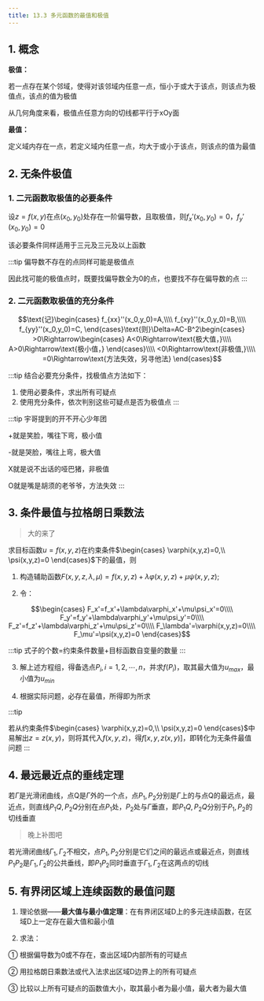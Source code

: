 ```yaml
---
title: 13.3 多元函数的最值和极值
---
```


## 1. 概念

**极值：**

若一点存在某个邻域，使得对该邻域内任意一点，恒小于或大于该点，则该点为极值点，该点的值为极值

从几何角度来看，极值点任意方向的切线都平行于xOy面

**最值：**

定义域内存在一点，若定义域内任意一点，均大于或小于该点，则该点的值为最值

## 2. 无条件极值

### 1. 二元函数取极值的必要条件

设$z=f(x,y)$在点$(x_0,y_0)$处存在一阶偏导数，且取极值，则$f_x'(x_0,y_0)=0$，$f_y'(x_0,y_0)=0$

该必要条件同样适用于三元及三元及以上函数

:::tip
偏导数不存在的点同样可能是极值点

因此找可能的极值点时，既要找偏导数全为0的点，也要找不存在偏导数的点
:::

### 2. 二元函数取极值的充分条件

$$\text{记}\begin{cases}
    f_{xx}''(x_0,y_0)=A,\\\\
    f_{xy}''(x_0,y_0)=B,\\\\
    f_{yy}''(x_0,y_0)=C,
\end{cases}\text{则}\Delta=AC-B^2\begin{cases}
    >0\Rightarrow\begin{cases}
        A<0\Rightarrow\text{极大值，}\\\\
        A>0\Rightarrow\text{极小值，}
    \end{cases}\\\\
    <0\Rightarrow\text{非极值,}\\\\
    =0\Rightarrow\text{方法失效，另寻他法}
\end{cases}$$

:::tip
结合必要充分条件，找极值点方法如下：

1. 使用必要条件，求出所有可疑点
2. 使用充分条件，依次判别这些可疑点是否为极值点
:::

:::tip
宇哥提到的开不开心少年团

+就是笑脸，嘴往下弯，极小值

-就是哭脸，嘴往上弯，极大值

X就是说不出话的哑巴猪，非极值

O就是嘴是胡须的老爷爷，方法失效
:::

## 3. 条件最值与拉格朗日乘数法
>大的来了

求目标函数$u=f(x,y,z)$在约束条件$\begin{cases}
    \varphi(x,y,z)=0,\\
    \psi(x,y,z)=0
\end{cases}$下的最值，则

1. 构造辅助函数$F(x,y,z,\lambda,\mu)=f(x,y,z)+\lambda\varphi(x,y,z)+\mu\psi(x,y,z)$;

2. 令：

$$\begin{cases}
    F_x'=f_x'+\lambda\varphi_x'+\mu\psi_x'=0\\\\
    F_y'=f_y'+\lambda\varphi_y'+\mu\psi_y'=0\\\\
    F_z'=f_z'+\lambda\varphi_z'+\mu\psi_z'=0\\\\
    F_\lambda'=\varphi(x,y,z)=0\\\\
    F_\mu'=\psi(x,y,z)=0
\end{cases}$$

:::tip
式子的个数=约束条件数量+目标函数自变量的数量
:::

3. 解上述方程组，得备选点$P_i,i=1,2,\cdots,n$，并求$f(P_i)$，取其最大值为$u_{max}$，最小值为$u_{min}$

4. 根据实际问题，必存在最值，所得即为所求

:::tip

若从约束条件$\begin{cases}
    \varphi(x,y,z)=0,\\
    \psi(x,y,z)=0
\end{cases}$中易解出$z=z(x,y)$，则将其代入$f(x,y,z)$，得$f[x,y,z(x,y)]$，即转化为无条件最值问题
:::
## 4. 最远最近点的垂线定理

若$\Gamma$是光滑闭曲线，点Q是$\Gamma$外的一个点，点$P_1,P_2$分别是$\Gamma$上的与点Q的最远点，最近点，则直线$P_1Q,P_2Q$分别在点$P_1$处，$P_2$处与$\Gamma$垂直，即$P_1Q,P_2Q$分别于$P_1,P_2$的切线垂直

>晚上补图吧

若光滑闭曲线$\Gamma_1,\Gamma_2$不相交，点$P_1,P_2$分别是它们之间的最远点或最近点，则直线$P_1P_2$是$\Gamma_1,\Gamma_2$的公共垂线，即$P_1P_2$同时垂直于$\Gamma_1,\Gamma_2$在这两点的切线

## 5. 有界闭区域上连续函数的最值问题

1. 理论依据——**最大值与最小值定理**：在有界闭区域D上的多元连续函数，在区域D上一定存在最大值和最小值

2. 求法：

① 根据偏导数为0或不存在，查出区域D内部所有的可疑点

② 用拉格朗日乘数法或代入法求出区域D边界上的所有可疑点

③ 比较以上所有可疑点的函数值大小，取其最小者为最小值，最大者为最大值















